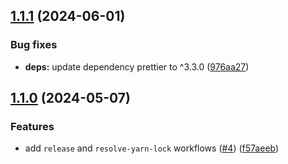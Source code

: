 ## [1.1.1](https://github.com/technology-studio/prettier-config/compare/v1.1.0...v1.1.1) (2024-06-01)


### Bug fixes

* **deps:** update dependency prettier to ^3.3.0 ([976aa27](https://github.com/technology-studio/prettier-config/commit/976aa27912894ebdd26abd3bc33306488f2fc323))

## [1.1.0](https://github.com/technology-studio/prettier-config/compare/v1.0.0...v1.1.0) (2024-05-07)


### Features

* add `release` and `resolve-yarn-lock` workflows ([#4](https://github.com/technology-studio/prettier-config/issues/4)) ([f57aeeb](https://github.com/technology-studio/prettier-config/commit/f57aeebbf663d841b00c88e636f2c34f78f38cd0))
